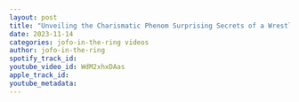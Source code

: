 ```yaml
---
layout: post
title: "Unveiling the Charismatic Phenom Surprising Secrets of a Wrestling Star"
date: 2023-11-14
categories: jofo-in-the-ring videos
author: jofo-in-the-ring
spotify_track_id: 
youtube_video_id: WdM2xhxDAas
apple_track_id: 
youtube_metadata: 
---
```

